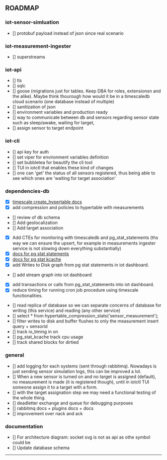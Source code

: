 ## ROADMAP
### iot-sensor-simluation
- [] protobuf payload instead of json since real scenario
### iot-measurement-ingester
- [] superstreams
### iot-api
- [] tls
- [] sqlc
- [] goose (migrations just for tables. Keep DBA for roles, extensionsn and the alike). Maybe think thourough how would it be in a timescaledb cloud scenario (one database instead of multiple)
- [] sanitization of json
- [] environment variables and production ready
- [] way to communicate between db and sensors regarding sensor state such as sleep/awake, waiting for target,
- [] assign sensor to target endpoint
### iot-cli
- [] api key for auth
- [] set viper for environment variables definition
- [] set bubbletea for beautify the cli tool
- [] TUI in iotctl that enables these kind of changes
- [] one can 'get' the status of all sensors registered, thus being able to see which ones are 'waiting for target association'
### dependencies-db
- [x] [timescale create_hypertable docs](https://docs.timescale.com/api/latest/hypertable/create_hypertable/)
- [x] add compression and policies to hypertable with measurements
- [] review of db schema
- [] Add geolocalization
- [] Add target association
- [x] Add CTEs for monitoring with timescaledb and pg_stat_statements (ths way we can ensure the upsert, for example in measurements ingester service is not slowing down everything substantially)
- [x] [docs for pg stat statements](https://www.postgresql.org/docs/current/monitoring-stats.html)
- [x] [docs for pg stat kcache](https://github.com/powa-team/pg_stat_kcache) 
- [x] add Writes to Disk graph from pg stat statements in iot dashboard.
- [] add stream graph into iot dashboard
- [x] add transactions or calls from pg_stat_statements into iot dashboard.
- [x] reduce timing for running cron job procedure using timescale functionalities.
- [] read replica of database so we can separate concerns of database for writing (this service) and reading (any other service)
- [] select * from hypertable_compression_stats('sensor_measurement');
- [] filter writes to disk and buffer flushes to only the measurement insert query + sensorid
- [] track io_timing in on
- [] pg_stat_kcache track cpu usage
- [] track shared blocks for dirtied
### general
- [] add logging for each systems (sent through rabbitmq). Nowadays is just sending sensor simulation logs, this can be improved a lot.
- [] When a new sensor is turned on and no target is assigned (default), no measurement is made (it is registered though), until in iotctl TUI someone assign it to a target with a form. 
- [] with the target assignation step we may need a functional testing of the whole thing.
- [] deadletter exchange and queue for debugging purposes
- [] rabbitmq docs + plugins docs + docs
- [] improvement over nack and ack
### documentation
- [] For architecture diagram: socket svg is not as api as othe symbol could be
- [] Update database schema
---
